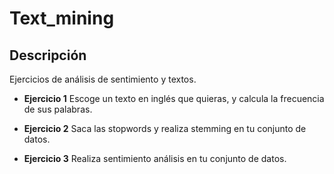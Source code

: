 # Text_mining

## Descripción

Ejercicios de análisis de sentimiento y textos.

- **Ejercicio 1**
Escoge un texto en inglés que quieras, y calcula la frecuencia de sus palabras.

- **Ejercicio 2**
Saca las stopwords y realiza stemming en tu conjunto de datos.

- **Ejercicio 3**
Realiza sentimiento análisis en tu conjunto de datos.
